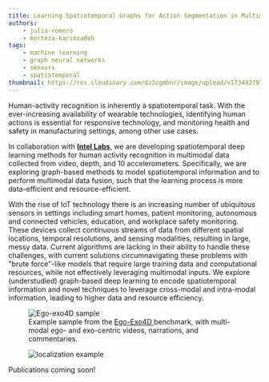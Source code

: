 ```yaml
---
title: Learning Spatiotemporal Graphs for Action Segmentation in Multimodal Data
authors: 
    - julia-romero
    - morteza-karimzadeh
tags: 
    - machine learning
    - graph neural networks
    - sensors
    - spatiotemporal
thumbnail: https://res.cloudinary.com/dz3zgmhnr/image/upload/v1734927974/2a12e4dc-2fe6-4002-9c1c-1c8508e49638.png
---
```

Human-activity recognition is inherently a spatiotemporal task. With the ever-increasing availability of wearable technologies, identifying human actions is essential for responsive technology, and monitoring health and safety in manufacturing settings, among other use cases. 

In collaboration with [**Intel Labs**](https://www.intel.com/content/www/us/en/research/overview.html), we are developing spatiotemporal deep learning methods for human activity recognition in multimodal data collected from video, depth, and 10 accelerometers. Specifically, we are exploring graph-based methods to model spatiotemporal information and to perform multimodal data fusion, such that the learning process is more data-efficient and resource-efficient.

With the rise of IoT technology there is an increasing number of ubiquitous sensors in settings including smart homes, patient monitoring, autonomous and connected vehicles, education, and workplace safety monitoring. These devices collect continuous streams of data from different spatial locations, temporal resolutions, and sensing modalities, resulting in large, messy data. Current algorithms are lacking in their ability to handle these challenges, with current solutions circumnavigating these problems with "brute force"-like models that require large training data and computational resources, while not effectively leveraging multimodal inputs. We explore (understudied) graph-based deep learning to encode spatiotemporal information and novel techniques to leverage cross-modal and intra-modal information, leading to higher data and resource efficiency. 



<figure class="project-info-figure">
        <img 
            src="https://res.cloudinary.com/dz3zgmhnr/image/upload/v1734927894/be078a69-976c-4a94-b8c5-31ac48e8da21.png" 
            alt="Ego-exo4D sample"
            class="project-info-image"
        >
        <figcaption class="project-info-caption">
            Example sample from the <a href="https://ego-exo4d-data.org/" target="_blank"> Ego-Exo4D </a> benchmark, with multi-modal ego- and exo-centric videos, narrations, and commentaries. 
        </figcaption>
</figure>

<figure class="project-info-figure">
        <img 
            src="https://res.cloudinary.com/dz3zgmhnr/image/upload/v1734927974/2a12e4dc-2fe6-4002-9c1c-1c8508e49638.png" 
            alt="localization example"
            class="project-info-image"
        >
        <figcaption class="project-info-caption">
        </figcaption>
</figure>

Publications coming soon! 